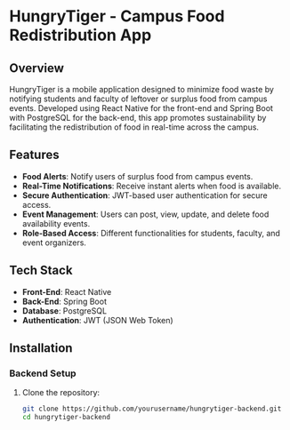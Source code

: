 # HungryTiger - Campus Food Redistribution App

## Overview
HungryTiger is a mobile application designed to minimize food waste by notifying students and faculty of leftover or surplus food from campus events. Developed using React Native for the front-end and Spring Boot with PostgreSQL for the back-end, this app promotes sustainability by facilitating the redistribution of food in real-time across the campus.

## Features
- **Food Alerts**: Notify users of surplus food from campus events.
- **Real-Time Notifications**: Receive instant alerts when food is available.
- **Secure Authentication**: JWT-based user authentication for secure access.
- **Event Management**: Users can post, view, update, and delete food availability events.
- **Role-Based Access**: Different functionalities for students, faculty, and event organizers.

## Tech Stack
- **Front-End**: React Native
- **Back-End**: Spring Boot
- **Database**: PostgreSQL
- **Authentication**: JWT (JSON Web Token)

## Installation

### Backend Setup
1. Clone the repository:
   ```bash
   git clone https://github.com/yourusername/hungrytiger-backend.git
   cd hungrytiger-backend

